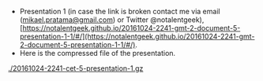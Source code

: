* Presentation 1 (in case the link is broken contact me via email (mikael.pratama@gmail.com) or Twitter @notalentgeek), [https://notalentgeek.github.io/20161024-2241-gmt-2-document-5-presentation-1-1/#/](https://notalentgeek.github.io/20161024-2241-gmt-2-document-5-presentation-1-1/#/).
* Here is the compressed file of the presentation.

[./20161024-2241-cet-5-presentation-1.gz](./20161024-2241-cet-5-presentation-1.gz)